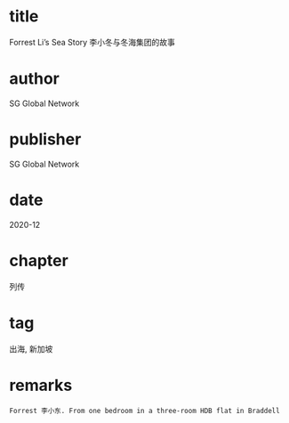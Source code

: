 # title
Forrest Li’s Sea Story 李小冬与冬海集团的故事

# author
SG Global Network

# publisher
SG Global Network

# date
2020-12

# chapter
列传

# tag
出海, 新加坡

# remarks
`Forrest 李小东. From one bedroom in a three-room HDB flat in Braddell`
